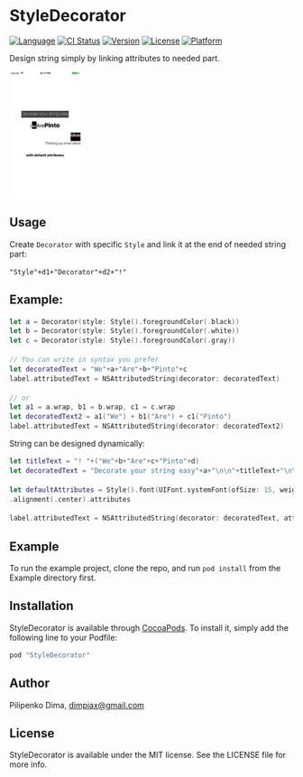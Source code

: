 # StyleDecorator

[![Language](https://img.shields.io/badge/swift-3.0-fec42e.svg)](https://swift.org/blog/swift-3-0-released/)
[![CI Status](http://img.shields.io/travis/dimpiax/StyleDecorator.svg?style=flat)](https://travis-ci.org/dimpiax/StyleDecorator)
[![Version](https://img.shields.io/cocoapods/v/StyleDecorator.svg?style=flat)](http://cocoapods.org/pods/StyleDecorator)
[![License](https://img.shields.io/cocoapods/l/StyleDecorator.svg?style=flat)](http://cocoapods.org/pods/StyleDecorator)
[![Platform](https://img.shields.io/cocoapods/p/StyleDecorator.svg?style=flat)](http://cocoapods.org/pods/StyleDecorator)

Design string simply by linking attributes to needed part.

<img src=Example/StyleDecorator/Images.xcassets/thumbnail.imageset/thumbnail.png width=25% height=25% />

## Usage
Create `Decorator` with specific `Style` and link it at the end of needed string part:

`"Style"+d1+"Decorator"+d2+"!"`

## Example:
```swift
let a = Decorator(style: Style().foregroundColor(.black))
let b = Decorator(style: Style().foregroundColor(.white))
let c = Decorator(style: Style().foregroundColor(.gray))

// You can write in syntax you prefer
let decoratedText = "We"+a+"Are"+b+"Pinto"+c
label.attributedText = NSAttributedString(decorator: decoratedText)

// or
let a1 = a.wrap, b1 = b.wrap, c1 = c.wrap
let decoratedText2 = a1("We") + b1("Are") + c1("Pinto")
label.attributedText = NSAttributedString(decorator: decoratedText2)
```

String can be designed dynamically:
```swift
let titleText = "! "+("We"+b+"Are"+c+"Pinto"+d)
let decoratedText = "Decorate your string easy"+a+"\n\n"+titleText+"\n\n"+"Ideas"+e+"\n"+"Thinking up smart ideas"+f+"\n\n\nwith default attributes"

let defaultAttributes = Style().font(UIFont.systemFont(ofSize: 15, weight: UIFontWeightBlack))
.alignment(.center).attributes

label.attributedText = NSAttributedString(decorator: decoratedText, attributes: defaultAttributes)
```

## Example

To run the example project, clone the repo, and run `pod install` from the Example directory first.

## Installation

StyleDecorator is available through [CocoaPods](http://cocoapods.org). To install
it, simply add the following line to your Podfile:

```ruby
pod "StyleDecorator"
```

## Author

Pilipenko Dima, dimpiax@gmail.com

## License

StyleDecorator is available under the MIT license. See the LICENSE file for more info.

